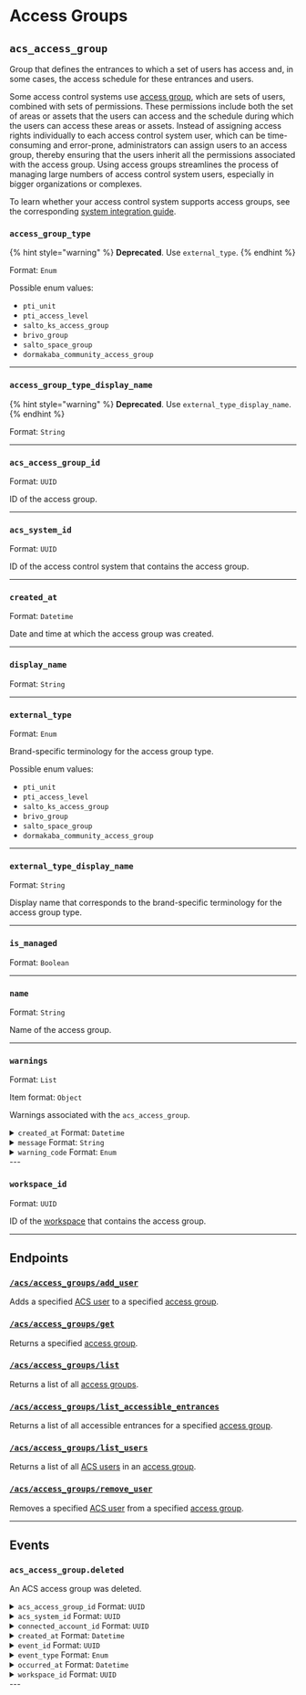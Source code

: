 # Access Groups

## `acs_access_group`

Group that defines the entrances to which a set of users has access and, in some cases, the access schedule for these entrances and users.

Some access control systems use [access group](https://docs.seam.co/latest/capability-guides/access-systems/assigning-users-to-access-groups), which are sets of users, combined with sets of permissions. These permissions include both the set of areas or assets that the users can access and the schedule during which the users can access these areas or assets. Instead of assigning access rights individually to each access control system user, which can be time-consuming and error-prone, administrators can assign users to an access group, thereby ensuring that the users inherit all the permissions associated with the access group. Using access groups streamlines the process of managing large numbers of access control system users, especially in bigger organizations or complexes.

To learn whether your access control system supports access groups, see the corresponding [system integration guide](../../../device-and-system-integration-guides/overview.md#access-control-systems).

### `access_group_type`

{% hint style="warning" %}
**Deprecated**. Use `external_type`.
{% endhint %}

Format: `Enum`

Possible enum values:
- `pti_unit`
- `pti_access_level`
- `salto_ks_access_group`
- `brivo_group`
- `salto_space_group`
- `dormakaba_community_access_group`

---

### `access_group_type_display_name`

{% hint style="warning" %}
**Deprecated**. Use `external_type_display_name`.
{% endhint %}

Format: `String`

---

### `acs_access_group_id`

Format: `UUID`

ID of the access group.

---

### `acs_system_id`

Format: `UUID`

ID of the access control system that contains the access group.

---

### `created_at`

Format: `Datetime`

Date and time at which the access group was created.

---

### `display_name`

Format: `String`

---

### `external_type`

Format: `Enum`

Brand-specific terminology for the access group type.

Possible enum values:
- `pti_unit`
- `pti_access_level`
- `salto_ks_access_group`
- `brivo_group`
- `salto_space_group`
- `dormakaba_community_access_group`

---

### `external_type_display_name`

Format: `String`

Display name that corresponds to the brand-specific terminology for the access group type.

---

### `is_managed`

Format: `Boolean`

---

### `name`

Format: `String`

Name of the access group.

---

### `warnings`

Format: `List`

Item format: `Object`

Warnings associated with the `acs_access_group`.

<details>

<summary><code>created_at</code> Format: <code>Datetime</code></summary>

Date and time at which Seam created the warning.
</details>
<details>

<summary><code>message</code> Format: <code>String</code></summary>

Detailed description of the warning. Provides insights into the issue and potentially how to rectify it.
</details>
<details>

<summary><code>warning_code</code> Format: <code>Enum</code></summary>

Unique identifier of the type of warning. Enables quick recognition and categorization of the issue.

Possible enum values:
- `unknown_issue_with_acs_access_group`
</details>
---

### `workspace_id`

Format: `UUID`

ID of the [workspace](../../../core-concepts/workspaces/README.md) that contains the access group.

---

## Endpoints

### [`/acs/access_groups/add_user`](./add_user.md)

Adds a specified [ACS user](https://docs.seam.co/latest/capability-guides/access-systems/user-management) to a specified [access group](https://docs.seam.co/latest/capability-guides/access-systems/assigning-users-to-access-groups).
### [`/acs/access_groups/get`](./get.md)

Returns a specified [access group](https://docs.seam.co/latest/capability-guides/access-systems/assigning-users-to-access-groups).
### [`/acs/access_groups/list`](./list.md)

Returns a list of all [access groups](https://docs.seam.co/latest/capability-guides/access-systems/assigning-users-to-access-groups).
### [`/acs/access_groups/list_accessible_entrances`](./list_accessible_entrances.md)

Returns a list of all accessible entrances for a specified [access group](https://docs.seam.co/latest/capability-guides/access-systems/assigning-users-to-access-groups).
### [`/acs/access_groups/list_users`](./list_users.md)

Returns a list of all [ACS users](https://docs.seam.co/latest/capability-guides/access-systems/user-management) in an [access group](https://docs.seam.co/latest/capability-guides/access-systems/assigning-users-to-access-groups).
### [`/acs/access_groups/remove_user`](./remove_user.md)

Removes a specified [ACS user](https://docs.seam.co/latest/capability-guides/access-systems/user-management) from a specified [access group](https://docs.seam.co/latest/capability-guides/access-systems/assigning-users-to-access-groups).

---

## Events

### `acs_access_group.deleted`

An ACS access group was deleted.

<details>

<summary><code>acs_access_group_id</code> Format: <code>UUID</code></summary>
</details>
<details>

<summary><code>acs_system_id</code> Format: <code>UUID</code></summary>

ID of the [ACS system](https://docs.seam.co/latest/capability-guides/access-systems).
</details>
<details>

<summary><code>connected_account_id</code> Format: <code>UUID</code></summary>

ID of the [connected account](../../../core-concepts/connected-accounts/README.md).
</details>
<details>

<summary><code>created_at</code> Format: <code>Datetime</code></summary>

Date and time at which the event was created.
</details>
<details>

<summary><code>event_id</code> Format: <code>UUID</code></summary>

ID of the event.
</details>
<details>

<summary><code>event_type</code> Format: <code>Enum</code></summary>

Value: `acs_access_group.deleted`
</details>
<details>

<summary><code>occurred_at</code> Format: <code>Datetime</code></summary>

Date and time at which the event occurred.
</details>
<details>

<summary><code>workspace_id</code> Format: <code>UUID</code></summary>

ID of the [workspace](../../../core-concepts/workspaces/README.md).
</details>
---


